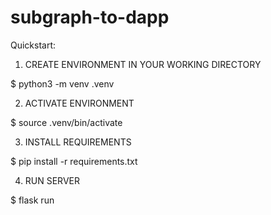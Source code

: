 # subgraph-to-dapp

Quickstart:

1. CREATE ENVIRONMENT IN YOUR WORKING DIRECTORY

$ python3 -m venv .venv

2. ACTIVATE ENVIRONMENT

$ source .venv/bin/activate

3. INSTALL REQUIREMENTS

$ pip install -r requirements.txt

4. RUN SERVER

$ flask run
